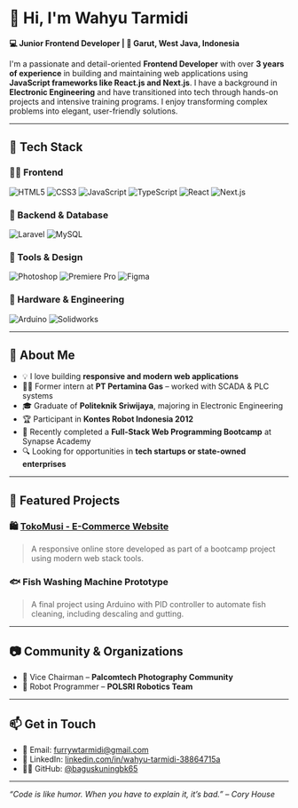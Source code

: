 # 👋 Hi, I'm Wahyu Tarmidi

**💻 Junior Frontend Developer | 📍 Garut, West Java, Indonesia**

I'm a passionate and detail-oriented **Frontend Developer** with over **3 years of experience** in building and maintaining web applications using **JavaScript frameworks like React.js and Next.js**. I have a background in **Electronic Engineering** and have transitioned into tech through hands-on projects and intensive training programs. I enjoy transforming complex problems into elegant, user-friendly solutions.

---

## 🚀 Tech Stack

### 👨‍💻 Frontend
![HTML5](https://img.shields.io/badge/HTML5-E34F26?style=flat&logo=html5&logoColor=white)
![CSS3](https://img.shields.io/badge/CSS3-1572B6?style=flat&logo=css3&logoColor=white)
![JavaScript](https://img.shields.io/badge/JavaScript-F7DF1E?style=flat&logo=javascript&logoColor=black)
![TypeScript](https://img.shields.io/badge/TypeScript-3178C6?style=flat&logo=typescript&logoColor=white)
![React](https://img.shields.io/badge/React-20232A?style=flat&logo=react&logoColor=61DAFB)
![Next.js](https://img.shields.io/badge/Next.js-000000?style=flat&logo=nextdotjs&logoColor=white)

### 🧩 Backend & Database
![Laravel](https://img.shields.io/badge/Laravel-F05340?style=flat&logo=laravel&logoColor=white)
![MySQL](https://img.shields.io/badge/MySQL-4479A1?style=flat&logo=mysql&logoColor=white)

### 🎨 Tools & Design
![Photoshop](https://img.shields.io/badge/Adobe%20Photoshop-31A8FF?style=flat&logo=adobephotoshop&logoColor=white)
![Premiere Pro](https://img.shields.io/badge/Adobe%20Premiere%20Pro-9999FF?style=flat&logo=adobepremierepro&logoColor=white)
![Figma](https://img.shields.io/badge/Figma-F24E1E?style=flat&logo=figma&logoColor=white)

### 🔧 Hardware & Engineering
![Arduino](https://img.shields.io/badge/Arduino-00979D?style=flat&logo=arduino&logoColor=white)
![Solidworks](https://img.shields.io/badge/SolidWorks-FF0000?style=flat&logo=solidworks&logoColor=white)

---

## 🧠 About Me

- 💡 I love building **responsive and modern web applications**
- 👨‍🔧 Former intern at **PT Pertamina Gas** – worked with SCADA & PLC systems
- 🎓 Graduate of **Politeknik Sriwijaya**, majoring in Electronic Engineering
- 🏆 Participant in **Kontes Robot Indonesia 2012**
- 🌱 Recently completed a **Full-Stack Web Programming Bootcamp** at Synapse Academy
- 🔍 Looking for opportunities in **tech startups or state-owned enterprises**

---

## 📌 Featured Projects

### 🛍️ [TokoMusi - E-Commerce Website](#)
> A responsive online store developed as part of a bootcamp project using modern web stack tools.

### 🐟 Fish Washing Machine Prototype
> A final project using Arduino with PID controller to automate fish cleaning, including descaling and gutting.

---

## 📷 Community & Organizations

- 📸 Vice Chairman – **Palcomtech Photography Community**
- 🤖 Robot Programmer – **POLSRI Robotics Team**

---

## 📫 Get in Touch

- 📧 Email: furrywtarmidi@gmail.com  
- 🔗 LinkedIn: [linkedin.com/in/wahyu-tarmidi-38864715a](https://www.linkedin.com/in/wahyu-tarmidi-38864715a)  
- 🧑‍💻 GitHub: [@baguskuningbk65](https://github.com/baguskuningbk65)

---

_“Code is like humor. When you have to explain it, it’s bad.” – Cory House_
